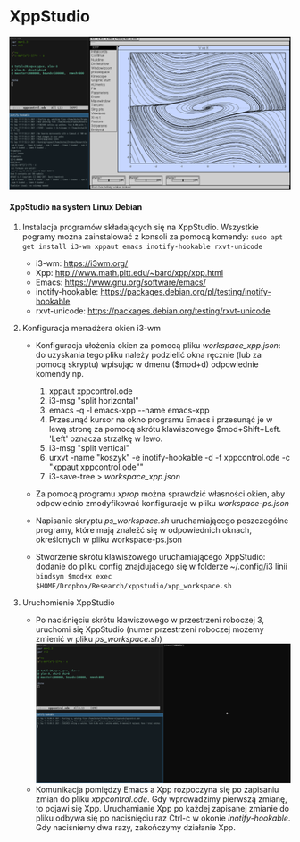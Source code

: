 # XppStudio
![xppstudio](./xppstudio.png)

#### XppStudio na system Linux Debian

1. Instalacja programów składających się na XppStudio. Wszystkie pogramy można
zainstalować z konsoli za pomocą komendy: `sudo apt get install i3-wm xppaut
emacs inotify-hookable rxvt-unicode`

   * i3-wm: https://i3wm.org/
   * Xpp: http://www.math.pitt.edu/~bard/xpp/xpp.html
   * Emacs: https://www.gnu.org/software/emacs/
   * inotify-hookable: https://packages.debian.org/pl/testing/inotify-hookable
   * rxvt-unicode: https://packages.debian.org/testing/rxvt-unicode
   
2. Konfiguracja menadżera okien i3-wm
   * Konfiguracja ułożenia okien za pomocą pliku _workspace\_xpp.json_: do
	 uzyskania tego pliku należy podzielić okna ręcznie (lub za pomocą skryptu)
	 wpisując w dmenu ($mod+d) odpowiednie komendy np.
	 1. xppaut xppcontrol.ode
	 2. i3-msg "split horizontal"
	 3. emacs -q -l emacs-xpp --name
	 emacs-xpp
	 4. Przesunąć kursor na okno programu Emacs i przesunąć je w lewą stronę za
        pomocą skrótu klawiszowego $mod+Shift+Left. 'Left' oznacza strzałkę w
        lewo.
	 5. i3-msg "split vertical" 
	 6. urxvt -name \"koszyk\" -e inotify-hookable -d -f xppcontrol.ode -c
        \"xppaut xppcontrol.ode\""	 
	 7. i3-save-tree > _workspace\_xpp.json_	
	 
   * Za pomocą programu _xprop_ można sprawdzić własności okien, aby odpowiednio
	 zmodyfikować konfiguracje w pliku _workspace-ps.json_
	 
   * Napisanie skryptu _ps\_workspace.sh_ uruchamiającego poszczególne programy,
     które mają znaleźć się w odpowiednich oknach, określonych w pliku
     workspace-ps.json

   * Stworzenie skrótu klawiszowego uruchamiającego XppStudio: dodanie do
	 pliku config znajdującego się w folderze ~/.config/i3 linii `bindsym $mod+x exec
	 $HOME/Dropbox/Research/xppstudio/xpp_workspace.sh`

4. Uruchomienie XppStudio
   * Po naciśnięciu skrótu klawiszowego w przestrzeni roboczej 3, uruchomi się
     XppStudio (numer przestrzeni roboczej możemy zmienić w pliku
     _ps_workspace.sh_) ![xppstudioinit](./xppstudio_init.png)
   * Komunikacja pomiędzy Emacs a Xpp rozpoczyna się po zapisaniu zmian do pliku
     _xppcontrol.ode_. Gdy wprowadzimy pierwszą zmianę, to pojawi się
     Xpp. Uruchamianie Xpp po każdej zapisanej zmianie do pliku odbywa się po
     naciśnięciu raz Ctrl-c w okonie _inotify-hookable_. Gdy naciśniemy dwa
     razy, zakończymy działanie Xpp.
 
